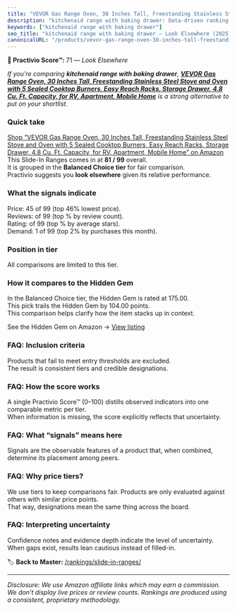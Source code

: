 ```yaml
---
title: "VEVOR Gas Range Oven, 30 Inches Tall, Freestanding Stainless Steel Stove and Oven with 5 Sealed Cooktop Burners, Easy Reach Racks, Storage Drawer, 4.8 Cu. Ft. Capacity, for RV, Apartment, Mobile Home"
description: "kitchenaid range with baking drawer: Data-driven ranking using the Practivio Score™. Positioned by quality, value, demand, findability, momentum."
keywords: ["kitchenaid range with baking drawer"]
seo_title: "kitchenaid range with baking drawer — Look Elsewhere (2025)"
canonicalURL: "/products/vevor-gas-range-oven-30-inches-tall-freestanding-stainless-steel-stove-and-oven-with-5-sealed-cooktop-burners-easy-reach-racks-storage-drawer-48-cu-ft-capacity-for-rv-apartment-mobile-home-B0FLQ4F6S2/"
---
```


**🚫 Practivio Score™:** 71 — _Look Elsewhere_


*If you're comparing **kitchenaid range with baking drawer**, **[VEVOR Gas Range Oven, 30 Inches Tall, Freestanding Stainless Steel Stove and Oven with 5 Sealed Cooktop Burners, Easy Reach Racks, Storage Drawer, 4.8 Cu. Ft. Capacity, for RV, Apartment, Mobile Home](https://www.amazon.com/dp/B0FLQ4F6S2?tag=practivio-20)** is a strong alternative to put on your shortlist.*
### Quick take
[Shop “VEVOR Gas Range Oven, 30 Inches Tall, Freestanding Stainless Steel Stove and Oven with 5 Sealed Cooktop Burners, Easy Reach Racks, Storage Drawer, 4.8 Cu. Ft. Capacity, for RV, Apartment, Mobile Home” on Amazon](https://www.amazon.com/dp/B0FLQ4F6S2?tag=practivio-20)
This Slide-In Ranges comes in at **81 / 99** overall.  
It is grouped in the **Balanced Choice tier** for fair comparison.  
Practivio suggests you **look elsewhere** given its relative performance.

### What the signals indicate
Price: 45 of 99 (top 46% lowest price).  
Reviews:  of 99 (top % by review count).  
Rating:  of 99 (top % by average stars).  
Demand: 1 of 99 (top 2% by purchases this month).

### Position in tier
All comparisons are limited to this tier.

### How it compares to the Hidden Gem
In the Balanced Choice tier, the Hidden Gem is rated at 175.00.  
This pick trails the Hidden Gem by 104.00 points.  
This comparison helps clarify how the item stacks up in context.  

See the Hidden Gem on Amazon → [View listing](https://www.amazon.com/dp/B0CMZPPJZY?tag=practivio-20)

### FAQ: Inclusion criteria
Products that fail to meet entry thresholds are excluded.  
The result is consistent tiers and credible designations.

### FAQ: How the score works
A single Practivio Score™ (0–100) distills observed indicators into one comparable metric per tier.  
When information is missing, the score explicitly reflects that uncertainty.

### FAQ: What “signals” means here
Signals are the observable features of a product that, when combined, determine its placement among peers.

### FAQ: Why price tiers?
We use tiers to keep comparisons fair. Products are only evaluated against others with similar price points.  
That way, designations mean the same thing across the board.

### FAQ: Interpreting uncertainty
Confidence notes and evidence depth indicate the level of uncertainty.  
When gaps exist, results lean cautious instead of filled-in.


🏷️ **Back to Master:** [/rankings/slide-in-ranges/](/rankings/slide-in-ranges/)

---
_Disclosure: We use Amazon affiliate links which may earn a commission. We don’t display live prices or review counts. Rankings are produced using a consistent, proprietary methodology._
